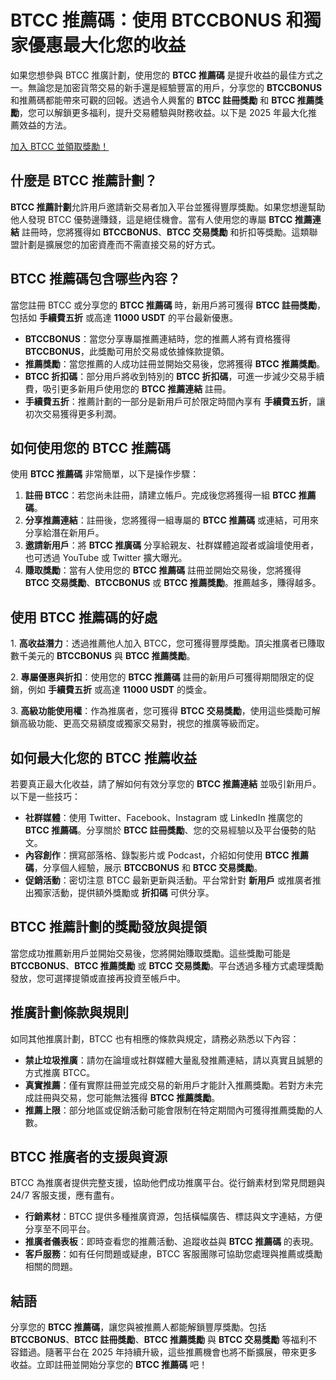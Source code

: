 <h1>BTCC 推薦碼：使用 BTCCBONUS 和獨家優惠最大化您的收益</h1>
</header>

<section>
  <p>如果您想參與 BTCC 推廣計劃，使用您的 <strong>BTCC 推薦碼</strong> 是提升收益的最佳方式之一。無論您是加密貨幣交易的新手還是經驗豐富的用戶，分享您的 <strong>BTCCBONUS</strong> 和推薦碼都能帶來可觀的回報。透過令人興奮的 <strong>BTCC 註冊獎勵</strong> 和 <strong>BTCC 推薦獎勵</strong>，您可以解鎖更多福利，提升交易體驗與財務收益。以下是 2025 年最大化推薦效益的方法。</p>
</section>
<a href="https://partner.btcc.com/us/c/BTCCBONUS/9303" target="_blank">加入 BTCC 並領取獎勵！</a>

<section>
  <h2>什麼是 BTCC 推薦計劃？</h2>
  <p><strong>BTCC 推薦計劃</strong>允許用戶邀請新交易者加入平台並獲得豐厚獎勵。如果您想邊幫助他人發現 BTCC 優勢邊賺錢，這是絕佳機會。當有人使用您的專屬 <strong>BTCC 推薦連結</strong> 註冊時，您將獲得如 <strong>BTCCBONUS</strong>、<strong>BTCC 交易獎勵</strong> 和折扣等獎勵。這類聯盟計劃是擴展您的加密資產而不需直接交易的好方式。</p>
</section>

<section>
  <h2>BTCC 推薦碼包含哪些內容？</h2>
  <p>當您註冊 BTCC 或分享您的 <strong>BTCC 推薦碼</strong> 時，新用戶將可獲得 <strong>BTCC 註冊獎勵</strong>，包括如 <strong>手續費五折</strong> 或高達 <strong>11000 USDT</strong> 的平台最新優惠。</p>
  <ul>
    <li><strong>BTCCBONUS</strong>：當您分享專屬推薦連結時，您的推薦人將有資格獲得 <strong>BTCCBONUS</strong>，此獎勵可用於交易或依據條款提領。</li>
    <li><strong>推薦獎勵</strong>：當您推薦的人成功註冊並開始交易後，您將獲得 <strong>BTCC 推薦獎勵</strong>。</li>
    <li><strong>BTCC 折扣碼</strong>：部分用戶將收到特別的 <strong>BTCC 折扣碼</strong>，可進一步減少交易手續費，吸引更多新用戶使用您的 <strong>BTCC 推薦連結</strong> 註冊。</li>
    <li><strong>手續費五折</strong>：推薦計劃的一部分是新用戶可於限定時間內享有 <strong>手續費五折</strong>，讓初次交易獲得更多利潤。</li>
  </ul>
</section>

<section>
  <h2>如何使用您的 BTCC 推薦碼</h2>
  <p>使用 <strong>BTCC 推薦碼</strong> 非常簡單，以下是操作步驟：</p>
  <ol>
    <li><strong>註冊 BTCC</strong>：若您尚未註冊，請建立帳戶。完成後您將獲得一組 <strong>BTCC 推薦碼</strong>。</li>
    <li><strong>分享推薦連結</strong>：註冊後，您將獲得一組專屬的 <strong>BTCC 推薦碼</strong> 或連結，可用來分享給潛在新用戶。</li>
    <li><strong>邀請新用戶</strong>：將 <strong>BTCC 推廣碼</strong> 分享給親友、社群媒體追蹤者或論壇使用者，也可透過 YouTube 或 Twitter 擴大曝光。</li>
    <li><strong>賺取獎勵</strong>：當有人使用您的 <strong>BTCC 推薦碼</strong> 註冊並開始交易後，您將獲得 <strong>BTCC 交易獎勵</strong>、<strong>BTCCBONUS</strong> 或 <strong>BTCC 推薦獎勵</strong>。推薦越多，賺得越多。</li>
  </ol>
</section>

<section>
  <h2>使用 BTCC 推薦碼的好處</h2>
  <p>1. <strong>高收益潛力</strong>：透過推薦他人加入 BTCC，您可獲得豐厚獎勵。頂尖推廣者已賺取數千美元的 <strong>BTCCBONUS</strong> 與 <strong>BTCC 推薦獎勵</strong>。</p>
  <p>2. <strong>專屬優惠與折扣</strong>：使用您的 <strong>BTCC 推薦碼</strong> 註冊的新用戶可獲得期間限定的促銷，例如 <strong>手續費五折</strong> 或高達 <strong>11000 USDT</strong> 的獎金。</p>
  <p>3. <strong>高級功能使用權</strong>：作為推廣者，您可獲得 <strong>BTCC 交易獎勵</strong>，使用這些獎勵可解鎖高級功能、更高交易額度或獨家交易對，視您的推廣等級而定。</p>
</section>

<section>
  <h2>如何最大化您的 BTCC 推薦收益</h2>
  <p>若要真正最大化收益，請了解如何有效分享您的 <strong>BTCC 推薦連結</strong> 並吸引新用戶。以下是一些技巧：</p>
  <ul>
    <li><strong>社群媒體</strong>：使用 Twitter、Facebook、Instagram 或 LinkedIn 推廣您的 <strong>BTCC 推薦碼</strong>。分享關於 <strong>BTCC 註冊獎勵</strong>、您的交易經驗以及平台優勢的貼文。</li>
    <li><strong>內容創作</strong>：撰寫部落格、錄製影片或 Podcast，介紹如何使用 <strong>BTCC 推薦碼</strong>，分享個人經驗，展示 <strong>BTCCBONUS</strong> 和 <strong>BTCC 交易獎勵</strong>。</li>
    <li><strong>促銷活動</strong>：密切注意 BTCC 最新更新與活動。平台常針對 <strong>新用戶</strong> 或推廣者推出獨家活動，提供額外獎勵或 <strong>折扣碼</strong> 可供分享。</li>
  </ul>
</section>

<section>
  <h2>BTCC 推薦計劃的獎勵發放與提領</h2>
  <p>當您成功推薦新用戶並開始交易後，您將開始賺取獎勵。這些獎勵可能是 <strong>BTCCBONUS</strong>、<strong>BTCC 推薦獎勵</strong> 或 <strong>BTCC 交易獎勵</strong>。平台透過多種方式處理獎勵發放，您可選擇提領或直接再投資至帳戶中。</p>
</section>

<section>
  <h2>推廣計劃條款與規則</h2>
  <p>如同其他推廣計劃，BTCC 也有相應的條款與規定，請務必熟悉以下內容：</p>
  <ul>
    <li><strong>禁止垃圾推廣</strong>：請勿在論壇或社群媒體大量亂發推薦連結，請以真實且誠懇的方式推廣 BTCC。</li>
    <li><strong>真實推薦</strong>：僅有實際註冊並完成交易的新用戶才能計入推薦獎勵。若對方未完成註冊與交易，您可能無法獲得 <strong>BTCC 推薦獎勵</strong>。</li>
    <li><strong>推薦上限</strong>：部分地區或促銷活動可能會限制在特定期間內可獲得推薦獎勵的人數。</li>
  </ul>
</section>

<section>
  <h2>BTCC 推廣者的支援與資源</h2>
  <p>BTCC 為推廣者提供完整支援，協助他們成功推廣平台。從行銷素材到常見問題與 24/7 客服支援，應有盡有。</p>
  <ul>
    <li><strong>行銷素材</strong>：BTCC 提供多種推廣資源，包括橫幅廣告、標誌與文字連結，方便分享至不同平台。</li>
    <li><strong>推廣者儀表板</strong>：即時查看您的推薦活動、追蹤收益與 <strong>BTCC 推薦碼</strong> 的表現。</li>
    <li><strong>客戶服務</strong>：如有任何問題或疑慮，BTCC 客服團隊可協助您處理與推薦或獎勵相關的問題。</li>
  </ul>
</section>

<footer>
  <h2>結語</h2>
  <p>分享您的 <strong>BTCC 推薦碼</strong>，讓您與被推薦人都能解鎖豐厚獎勵。包括 <strong>BTCCBONUS</strong>、<strong>BTCC 註冊獎勵</strong>、<strong>BTCC 推薦獎勵</strong> 與 <strong>BTCC 交易獎勵</strong> 等福利不容錯過。隨著平台在 2025 年持續升級，這些推薦機會也將不斷擴展，帶來更多收益。立即註冊並開始分享您的 <strong>BTCC 推薦碼</strong> 吧！</p>
</footer>
